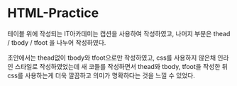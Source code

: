 # HTML-Practice
테이블 위에 작성되는 IT아카데미는 캡션을 사용하여 작성하였고,
나머지 부분은 thead / tbody / tfoot 을 나누어 작성하였다.

초안에서는 thead없이 tbody와 tfoot으로만 작성하였고, css를 사용하지 않은채
인라인 스타일로 작성하였었는데 새 코들를 작성하면서 thead와 tbody, tfoot을 작성한 뒤
css를 사용하는게 더욱 깔끔하고 의미가 명확하다는 것을 느낄 수 있었다.
